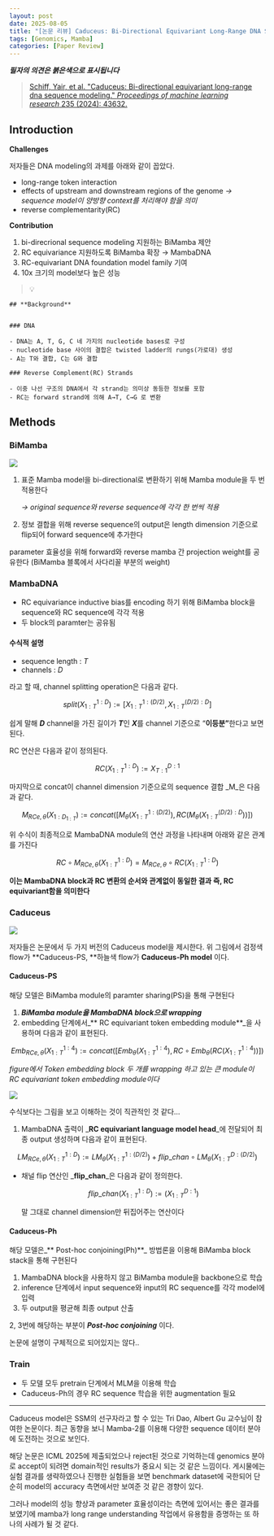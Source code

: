 ```yaml
---
layout: post
date: 2025-08-05
title: "[논문 리뷰] Caduceus: Bi-Directional Equivariant Long-Range DNA Sequence Modeling"
tags: [Genomics, Mamba]
categories: [Paper Review]
---
```


<span class="notion-red">_**필자의 의견은 붉은색으로 표시됩니다**_</span>


> [Schiff, Yair, et al. "Caduceus: Bi-directional equivariant long-range dna sequence modeling." ](https://pmc.ncbi.nlm.nih.gov/articles/PMC12189541/)[_Proceedings of machine learning research_](https://pmc.ncbi.nlm.nih.gov/articles/PMC12189541/)[ 235 (2024): 43632.](https://pmc.ncbi.nlm.nih.gov/articles/PMC12189541/)



## Introduction


**Challenges**


저자들은 DNA modeling의 과제를 아래와 같이 꼽았다.

- long-range token interaction
- effects of upstream and downstream regions of the genome 
_→ sequence model이 양방향 context를 처리해야 함을 의미_
- reverse complementarity(RC)

**Contribution**

1. bi-direcrional sequence modeling 지원하는 BiMamba 제안
1. RC equivariance 지원하도록 BiMamba 확장 → MambaDNA
1. RC-equivariant DNA foundation model family 기여
1. 10x 크기의 model보다 높은 성능

> 💡 


	## **Background**


	### DNA

	- DNA는 A, T, G, C 네 가지의 nucleotide bases로 구성
	- nucleotide base 사이의 결합은 twisted ladder의 rungs(가로대) 생성
	- A는 T와 결합, C는 G와 결합

	### Reverse Complement(RC) Strands

	- 이중 나선 구조의 DNA에서 각 strand는 의미상 동등한 정보를 포함
	- RC는 forward strand에 의해 A→T, C→G 로 변환


## Methods



### BiMamba


![](https://prod-files-secure.s3.us-west-2.amazonaws.com/542b861c-36a8-4051-84e5-8804b6728dba/2c247d59-7815-4980-99f0-8f0d21f445a7/image.png?X-Amz-Algorithm=AWS4-HMAC-SHA256&X-Amz-Content-Sha256=UNSIGNED-PAYLOAD&X-Amz-Credential=ASIAZI2LB466V47D56U6%2F20250813%2Fus-west-2%2Fs3%2Faws4_request&X-Amz-Date=20250813T190728Z&X-Amz-Expires=3600&X-Amz-Security-Token=IQoJb3JpZ2luX2VjEOr%2F%2F%2F%2F%2F%2F%2F%2F%2F%2FwEaCXVzLXdlc3QtMiJHMEUCIQDQ1wCsJfy35LSqoVrI1wGyRsyLK2BRLcFbngC2CjU3BwIgW3cQGP7nAz9RUG%2BbgOobHH8ccYGZW9mGHE1rQxWhqHUq%2FwMIMxAAGgw2Mzc0MjMxODM4MDUiDJsWxiUSa3k%2B%2BknVjCrcA5994MLMDrzzyDuvmLsprOPOfGjsqA9T7a8xAlpv9sQevfDLyJHbmQqHMFUx0vchnnsjnSgIybU7OyqLCNqFDMO7lMRh6qxDJd1ZybT9yvfl11lQbouWtuJ%2FfIlq%2F4DrVK5EJA9KHdT50lxEwLCjNiTsymvr3%2Fh0rJgUVyN1hUmeZH1f%2B7cAp1FhXODwL0ZBUzJQ0rzBhGrgHW7E8yJsxAhh5omN7HI3j2zgFHLQuwQ3Umzx3zLF27gYu1jBk6z8RKNq9%2BPX3VKj3TTYJ5YBL4LbfMsdHHoEBoz7WsqKe%2BAxrdtqUNbD5rkVtMlcM0hnSlAfXFT8wuG2l%2Fps1AkDj9kDHM2zZGAyBhVDCP2H%2FmhXH0OWljCZMgAbF3BiVmo5r5nb79a9ZKJOUiz1BooXL8p55%2B2rZkYbrk2PMx1ge6NHI3W0OS0%2F%2BXKeR3hjYqPt58EgbYO8H3AGezDrsEXhrTp6tnzWgxWLvuT7Tq%2B82Y77c6yqCCfJJe3AXTVgMv7xZjHFlWE51jh4TBL24wuAfMZybbcUYCaIHzQ1%2BF7rSoiYLPHs%2FXof6c9jHOnJlaBjNQ0f57h5Ud3iNRGqTIVBouSmCO5C9T4HAWwDye0ADIXI9GE1f7UknOsbBuCaMLir88QGOqUBxFKfymWIEQEUuaPiF%2FXeG7q3HqepsDo2VOdFOsJuK1GVJ4CesG7kmXqnRKcY6X1BZhwCfS1z%2FutWrel8GZdk1e6VP2GXV6CR1qHR1Uzd2ISQQtVb1Kulo6IBKKmSnIs3efrhqvMXs7BuqtpZ%2BoIWTysLefm%2FFI4XZoWgMmhGRPKvAoRJlFyrHWCzPqaNGFBfgAu2fOuq0m4pMz5iKD8x1VnOXGfY&X-Amz-Signature=3947f72a7c541ad6965caf8b63ae60aa191963f7f2a22df048beb3a18c4b18cf&X-Amz-SignedHeaders=host&x-amz-checksum-mode=ENABLED&x-id=GetObject)

1. 표준 Mamba model을 bi-directional로 변환하기 위해 Mamba module을 두 번 적용한다

	_→ original sequence와 reverse sequence에 각각 한 번씩 적용_

1. 정보 결합을 위해 reverse sequence의 output은 length dimension 기준으로 flip되어 forward sequence에 추가한다

parameter 효율성을 위해 forward와 reverse mamba 간 projection weight를 공유한다 (BiMamba 블록에서 사다리꼴 부분의 weight)



### MambaDNA

- RC equivariance inductive bias를 encoding 하기 위해 BiMamba block을 sequence와 RC sequence에 각각 적용
- 두 block의 paramter는 공유됨


#### 수식적 설명

- sequence length : _T_
- channels : _D_

라고 할 때,  channel splitting operation은 다음과 같다.


$$
split(X^{1:D}_{1:T}):=[X^{1:(D/2)}_{1:T},X^{(D/2):D}_{1:T}]
$$


<span class="notion-red">쉽게 말해 </span><span class="notion-red">_**D**_</span><span class="notion-red"> channel을 가진 길이가 </span><span class="notion-red">_**T**_</span><span class="notion-red">인 </span><span class="notion-red">_**X**_</span><span class="notion-red">를 channel 기준으로 “</span><span class="notion-red">**이등분”**</span><span class="notion-red">한다고 보면 된다.</span>


RC 연산은 다음과 같이 정의된다.


$$
RC(X^{1:D}_{1:T}):=X^{D:1}_{T:1}
$$


마지막으로 concat이 channel dimension 기준으로의 sequence 결합 _M_은 다음과 같다.


$$
M_{RCe,\theta}(X_{1:D_{1:T}}):=concat([M_{\theta}(X^{1:(D/2)}_{1:T}),RC(M_{\theta}(X^{(D/2):D}_{1:T}))])
$$


위 수식이 최종적으로 MambaDNA module의 연산 과정을 나타내며 아래와 같은 관계를 가진다


$$
RC\circ M_{RCe,\theta}(X^{1:D}_{1:T}) = M_{RCe,\theta} \circ RC(X^{1:D}_{1:T})
$$


**이는 MambaDNA block과 RC 변환의 순서와 관계없이 동일한 결과 즉, RC equivariant함을 의미한다**



### Caduceus


![](https://prod-files-secure.s3.us-west-2.amazonaws.com/542b861c-36a8-4051-84e5-8804b6728dba/f94a60d7-8145-473b-aef9-7c68d3ec604a/image.png?X-Amz-Algorithm=AWS4-HMAC-SHA256&X-Amz-Content-Sha256=UNSIGNED-PAYLOAD&X-Amz-Credential=ASIAZI2LB466V47D56U6%2F20250813%2Fus-west-2%2Fs3%2Faws4_request&X-Amz-Date=20250813T190728Z&X-Amz-Expires=3600&X-Amz-Security-Token=IQoJb3JpZ2luX2VjEOr%2F%2F%2F%2F%2F%2F%2F%2F%2F%2FwEaCXVzLXdlc3QtMiJHMEUCIQDQ1wCsJfy35LSqoVrI1wGyRsyLK2BRLcFbngC2CjU3BwIgW3cQGP7nAz9RUG%2BbgOobHH8ccYGZW9mGHE1rQxWhqHUq%2FwMIMxAAGgw2Mzc0MjMxODM4MDUiDJsWxiUSa3k%2B%2BknVjCrcA5994MLMDrzzyDuvmLsprOPOfGjsqA9T7a8xAlpv9sQevfDLyJHbmQqHMFUx0vchnnsjnSgIybU7OyqLCNqFDMO7lMRh6qxDJd1ZybT9yvfl11lQbouWtuJ%2FfIlq%2F4DrVK5EJA9KHdT50lxEwLCjNiTsymvr3%2Fh0rJgUVyN1hUmeZH1f%2B7cAp1FhXODwL0ZBUzJQ0rzBhGrgHW7E8yJsxAhh5omN7HI3j2zgFHLQuwQ3Umzx3zLF27gYu1jBk6z8RKNq9%2BPX3VKj3TTYJ5YBL4LbfMsdHHoEBoz7WsqKe%2BAxrdtqUNbD5rkVtMlcM0hnSlAfXFT8wuG2l%2Fps1AkDj9kDHM2zZGAyBhVDCP2H%2FmhXH0OWljCZMgAbF3BiVmo5r5nb79a9ZKJOUiz1BooXL8p55%2B2rZkYbrk2PMx1ge6NHI3W0OS0%2F%2BXKeR3hjYqPt58EgbYO8H3AGezDrsEXhrTp6tnzWgxWLvuT7Tq%2B82Y77c6yqCCfJJe3AXTVgMv7xZjHFlWE51jh4TBL24wuAfMZybbcUYCaIHzQ1%2BF7rSoiYLPHs%2FXof6c9jHOnJlaBjNQ0f57h5Ud3iNRGqTIVBouSmCO5C9T4HAWwDye0ADIXI9GE1f7UknOsbBuCaMLir88QGOqUBxFKfymWIEQEUuaPiF%2FXeG7q3HqepsDo2VOdFOsJuK1GVJ4CesG7kmXqnRKcY6X1BZhwCfS1z%2FutWrel8GZdk1e6VP2GXV6CR1qHR1Uzd2ISQQtVb1Kulo6IBKKmSnIs3efrhqvMXs7BuqtpZ%2BoIWTysLefm%2FFI4XZoWgMmhGRPKvAoRJlFyrHWCzPqaNGFBfgAu2fOuq0m4pMz5iKD8x1VnOXGfY&X-Amz-Signature=32a3c3dd55216213943744d1b4bb07fd01ec47f5bf7a88346ed5dea6a44a325c&X-Amz-SignedHeaders=host&x-amz-checksum-mode=ENABLED&x-id=GetObject)


저자들은 논문에서 두 가지 버전의 Caduceus model을 제시한다. 위 그림에서 검정색 flow가 **Caduceus-PS, **하늘색 flow가 **Caduceus-Ph model** 이다.



#### Caduceus-PS


해당 모델은 BiMamba module의 paramter sharing(PS)을 통해 구현된다

1. _**BiMamba module을 MambaDNA block으로 wrapping**_
1. embedding 단계에서_** RC equivariant token embedding module**_을 사용하며 다음과 같이 표현된다.

$$
Emb_{RCe,\theta}(X^{1:4}_{1:T}):=concat([Emb_{\theta}(X^{1:4}_{1:T}),RC \circ Emb_{\theta}(RC(X^{1:4}_{1:T}))])
$$


_figure에서 Token embedding block 두 개를 wrapping 하고 있는 큰 module이 RC equivariant token embedding module이다_


![](https://prod-files-secure.s3.us-west-2.amazonaws.com/542b861c-36a8-4051-84e5-8804b6728dba/b175e4da-71eb-4e91-8c23-a06dabe673c9/image.png?X-Amz-Algorithm=AWS4-HMAC-SHA256&X-Amz-Content-Sha256=UNSIGNED-PAYLOAD&X-Amz-Credential=ASIAZI2LB466V47D56U6%2F20250813%2Fus-west-2%2Fs3%2Faws4_request&X-Amz-Date=20250813T190728Z&X-Amz-Expires=3600&X-Amz-Security-Token=IQoJb3JpZ2luX2VjEOr%2F%2F%2F%2F%2F%2F%2F%2F%2F%2FwEaCXVzLXdlc3QtMiJHMEUCIQDQ1wCsJfy35LSqoVrI1wGyRsyLK2BRLcFbngC2CjU3BwIgW3cQGP7nAz9RUG%2BbgOobHH8ccYGZW9mGHE1rQxWhqHUq%2FwMIMxAAGgw2Mzc0MjMxODM4MDUiDJsWxiUSa3k%2B%2BknVjCrcA5994MLMDrzzyDuvmLsprOPOfGjsqA9T7a8xAlpv9sQevfDLyJHbmQqHMFUx0vchnnsjnSgIybU7OyqLCNqFDMO7lMRh6qxDJd1ZybT9yvfl11lQbouWtuJ%2FfIlq%2F4DrVK5EJA9KHdT50lxEwLCjNiTsymvr3%2Fh0rJgUVyN1hUmeZH1f%2B7cAp1FhXODwL0ZBUzJQ0rzBhGrgHW7E8yJsxAhh5omN7HI3j2zgFHLQuwQ3Umzx3zLF27gYu1jBk6z8RKNq9%2BPX3VKj3TTYJ5YBL4LbfMsdHHoEBoz7WsqKe%2BAxrdtqUNbD5rkVtMlcM0hnSlAfXFT8wuG2l%2Fps1AkDj9kDHM2zZGAyBhVDCP2H%2FmhXH0OWljCZMgAbF3BiVmo5r5nb79a9ZKJOUiz1BooXL8p55%2B2rZkYbrk2PMx1ge6NHI3W0OS0%2F%2BXKeR3hjYqPt58EgbYO8H3AGezDrsEXhrTp6tnzWgxWLvuT7Tq%2B82Y77c6yqCCfJJe3AXTVgMv7xZjHFlWE51jh4TBL24wuAfMZybbcUYCaIHzQ1%2BF7rSoiYLPHs%2FXof6c9jHOnJlaBjNQ0f57h5Ud3iNRGqTIVBouSmCO5C9T4HAWwDye0ADIXI9GE1f7UknOsbBuCaMLir88QGOqUBxFKfymWIEQEUuaPiF%2FXeG7q3HqepsDo2VOdFOsJuK1GVJ4CesG7kmXqnRKcY6X1BZhwCfS1z%2FutWrel8GZdk1e6VP2GXV6CR1qHR1Uzd2ISQQtVb1Kulo6IBKKmSnIs3efrhqvMXs7BuqtpZ%2BoIWTysLefm%2FFI4XZoWgMmhGRPKvAoRJlFyrHWCzPqaNGFBfgAu2fOuq0m4pMz5iKD8x1VnOXGfY&X-Amz-Signature=93f8ccb5c6afe322f6d1ac254e0f6ae91ff26f296885ba7f66ed65d8926d15dc&X-Amz-SignedHeaders=host&x-amz-checksum-mode=ENABLED&x-id=GetObject)


<span class="notion-red">수식보다는 그림을 보고 이해하는 것이 직관적인 것 같다…</span>

1. MambaDNA 출력이 _**RC equivariant language model head**_에 전달되어 최종 output 생성하며 다음과 같이 표현된다.

$$
LM_{RCe,\theta}(X^{1:D}_{1:T}):= LM_{\theta}(X^{1:(D/2)}_{1:T})+flip\_chan\circ LM_{\theta}(X^{D:(D/2)}_{1:T})
$$

- 채널 flip 연산인 _**flip\_chan**_은 다음과 같이 정의한다.

	$$
	flip\_chan(X^{1:D}_{1:T}):=(X^{D:1}_{1:T})
	$$


	말 그대로 channel dimension만 뒤집어주는 연산이다



#### Caduceus-Ph


해당 모델은_** Post-hoc conjoining(Ph)**_ 방법론을 이용해 BiMamba block stack을 통해 구현된다

1. MambaDNA block을 사용하지 않고 BiMamba module을 backbone으로 학습
1. inference 단계에서 input sequence와 input의 RC sequence를 각각 model에 입력
1. 두 output을 평균해 최종 output 산출

2, 3번에 해당하는 부분이 _**Post-hoc conjoining**_ 이다.


<span class="notion-red">논문에 설명이 구체적으로 되어있지는 않다..</span>



### Train

- 두 모델 모두 pretrain 단계에서 MLM을 이용해 학습
- Caduceus-Ph의 경우 RC sequence 학습을 위한 augmentation 필요

---


<span class="notion-red">Caduceus model은 SSM의 선구자라고 할 수 있는 Tri Dao, Albert Gu 교수님이 참여한 논문이다. 최근 동향을 보니 Mamba-2를 이용해 다양한 sequence 데이터 분야에 도전하는 것으로 보인다.</span>


<span class="notion-red">해당 논문은 ICML 2025에 제출되었으나 reject된 것으로 기억하는데 genomics 분야로 accept이 되려면 domain적인 results가 중요시 되는 것 같은 느낌이다. 게시물에는 실험 결과를 생략하였으나 진행한 실험들을 보면 benchmark dataset에 국한되어 단순히 model의 accuracy 측면에서만 보여준 것 같은 경향이 있다.</span>


<span class="notion-red">그러나 model의 성능 향상과 parameter 효율성이라는 측면에 있어서는 좋은 결과를 보였기에 mamba가 long range understanding 작업에서 유용함을 증명하는 또 하나의 사례가 될 것 같다.</span>

